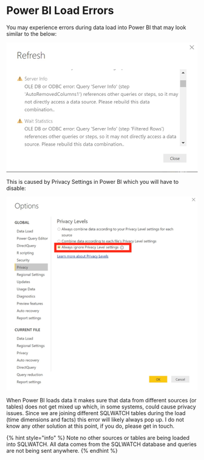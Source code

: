 # Power BI Load Errors

You may experience errors during data load into Power BI that may look similar to the below:

![](../.gitbook/assets/image%20%2869%29.png)

This is caused by Privacy Settings in Power BI which you will have to disable:

![](../.gitbook/assets/image%20%2825%29.png)

When Power BI loads data it makes sure that data from different sources \(or tables\) does not get mixed up which, in some systems, could cause privacy issues. Since we are joining different SQLWATCH tables during the load \(time dimensions and facts\) this error will likely always pop up. I do not know any other solution at this point, if you do, please get in touch.

{% hint style="info" %}
Note no other sources or tables are being loaded into SQLWATCH. All data comes from the SQLWATCH database and queries are not being sent anywhere.
{% endhint %}

